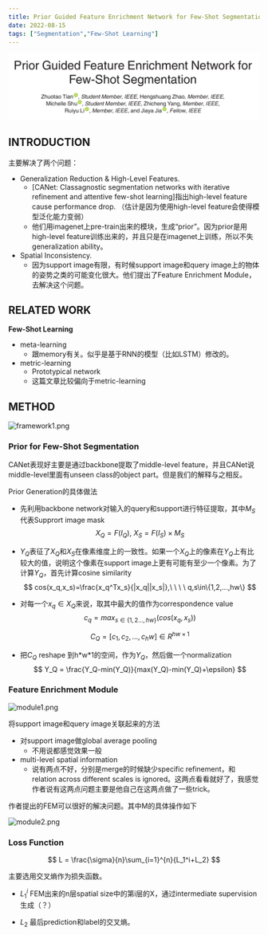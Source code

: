 ```yaml
---
title: Prior Guided Feature Enrichment Network for Few-Shot Segmentation
date: 2022-08-15
tags: ["Segmentation","Few-Shot Learning"]
---
```


![title1.png](title1.png)

## INTRODUCTION

主要解决了两个问题：

- Generalization Reduction & High-Level Features.
  - [CANet: Classagnostic segmentation networks with iterative refinement and attentive few-shot learning]指出high-level feature cause performance drop. （估计是因为使用high-level feature会使得模型泛化能力变弱）
  - 他们用imagenet上pre-train出来的模块，生成“prior”。因为prior是用high-level feature训练出来的，并且只是在imagenet上训练，所以不失generalization ability。
- Spatial Inconsistency.
  - 因为support image有限，有时候support image和query image上的物体的姿势之类的可能变化很大。他们提出了Feature Enrichment Module，去解决这个问题。

## RELATED WORK

**Few-Shot Learning**

- meta-learning 
  - 跟memory有关。似乎是基于RNN的模型（比如LSTM）修改的。
- metric-learning 
  - Prototypical network
  - 这篇文章比较偏向于metric-learning

## METHOD

![framework1.png](https://s2.loli.net/2022/08/16/sO1AU62fiEWBKbQ.png)

### Prior for Few-Shot Segmentation

CANet表现好主要是通过backbone提取了middle-level feature，并且CANet说middle-level里面有unseen class的object part。但是我们的解释与之相反。

Prior Generation的具体做法

- 先利用backbone network对输入的query和support进行特征提取，其中$M_S$代表Supprort image mask
  $$
  X_Q=F(I_Q), \ X_S = F(I_S)\times M_S
  $$

- $Y_Q$表征了$X_Q$和$X_S$在像素维度上的一致性。如果一个$X_Q$上的像素在$Y_Q$上有比较大的值，说明这个像素在support image上更有可能有至少一个像素。为了计算$Y_Q$，首先计算cosine similarity
  $$
  cos(x_q,x_s)=\frac{x_q^Tx_s}{|x_q||x_s|},\ \ \ \  q,s\in\{1,2,...,hw\}
  $$

- 对每一个$x_q \in X_Q$来说，取其中最大的值作为correspondence value 
  $$
  c_q = max_{s\in \{1,2...,hw\}}(cos(x_q,x_s))
  $$

  $$
  C_Q = [c_1,c_2,...,c_hw] \in R^{hw\times1}
  $$

- 把$C_Q$ reshape 到h\*w\*1的空间，作为$Y_Q$，然后做一个normalization
  $$
  Y_Q = \frac{Y_Q-min(Y_Q)}{max(Y_Q)-min(Y_Q)+\epsilon}
  $$

### Feature Enrichment Module

![module1.png](https://s2.loli.net/2022/08/16/rhadcOZ1iPuQ7nH.png)

将support image和query image关联起来的方法

- 对support image做global average pooling
  - 不用说都感觉效果一般
- multi-level spatial information
  - 说有两点不好，分别是merge的时候缺少specific refinement，和relation across different scales is ignored。这两点看看就好了，我感觉作者说有这两点问题主要是他自己在这两点做了一些trick。

作者提出的FEM可以很好的解决问题。其中M的具体操作如下

![module2.png](https://s2.loli.net/2022/08/16/P9ux8joOMAlyv3t.png)

### Loss Function

$$
L = \frac{\sigma}{n}\sum_{i=1}^{n}{L_1^i+L_2}
$$

主要选用交叉熵作为损失函数。

- $L_1^i$ FEM出来的n层spatial size中的第i层的X，通过intermediate supervision生成（？）

- $L_2$ 最后prediction和label的交叉熵。
